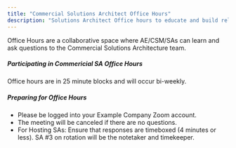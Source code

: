 ```yaml
---
title: "Commercial Solutions Architect Office Hours"
description: "Solutions Architect Office hours to educate and build relationships with Account Executives, Customer Success Managers and Solutions Architecture team"
---
```


Office Hours are a collaborative space where AE/CSM/SAs can learn and ask questions to the Commercial Solutions Architecture team.

##### Participating in Commericial SA Office Hours

Office hours are in 25 minute blocks and will occur bi-weekly.

##### Preparing for Office Hours

- Please be logged into your Example Company Zoom account.
- The meeting will be canceled if there are no questions.
- For Hosting SAs: Ensure that responses are timeboxed (4 minutes or less). SA #3 on rotation will be the notetaker and timekeeper.

